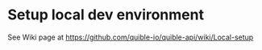 # Setup local dev environment

See Wiki page at https://github.com/quible-io/quible-api/wiki/Local-setup
